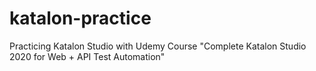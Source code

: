 # katalon-practice
 Practicing Katalon Studio with Udemy Course "Complete Katalon Studio 2020 for Web + API Test Automation"
